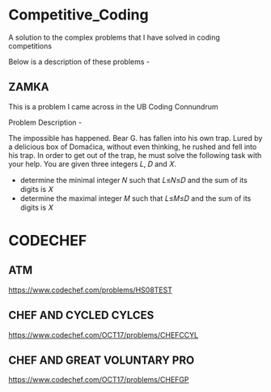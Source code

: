 # Competitive_Coding
A solution to the complex problems that I have solved in coding competitions

Below is a description of these problems - 

## ZAMKA

This is a problem I came across in the UB Coding Connundrum

Problem Description - 

The impossible has happened. Bear G. has fallen into his own trap. Lured by a delicious box of Domaćica, without even thinking, he rushed and fell into his trap. In order to get out of the trap, he must solve the following task with your help. You are given three integers 𝐿, 𝐷 and 𝑋.
 - determine the minimal integer 𝑁 such that 𝐿≤𝑁≤𝐷 and the sum of its digits is 𝑋
 - determine the maximal integer 𝑀 such that 𝐿≤𝑀≤𝐷 and the sum of its digits is 𝑋

# CODECHEF

## ATM

https://www.codechef.com/problems/HS08TEST

## CHEF AND CYCLED CYLCES

https://www.codechef.com/OCT17/problems/CHEFCCYL

## CHEF AND GREAT VOLUNTARY PRO

https://www.codechef.com/OCT17/problems/CHEFGP
